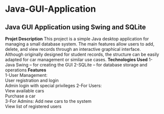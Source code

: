 # Java-GUI-Application
## Java GUI Application using Swing and SQLite
**Projet Description**
This project is a simple Java desktop application for managing a small database system. The main features allow users to add, delete, and view records through an interactive graphical interface. Although originally designed for student records, the structure can be easily adapted for car management or similar use cases.
**Technologies Used**
1-Java Swing – for creating the GUI
2-SQLite – for database storage and operations
**Features**  
1-User Management:  
User registration and login   
Admin login with special privileges
2-For Users:  
View available cars  
Purchase a car  
3-For Admins: 
Add new cars to the system  
View list of registered users   



